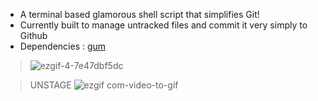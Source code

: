 - A terminal based glamorous shell script that simplifies Git!
- Currently built to manage untracked files and commit it very simply to Github
- Dependencies : [gum](https://github.com/charmbracelet/gum "Github: charmbracelet/gum")

> ![ezgif-4-7e47dbf5dc](https://user-images.githubusercontent.com/90480489/227266775-740836e5-6e64-4019-a975-36e231ef67ba.gif)

> UNSTAGE
> ![ezgif com-video-to-gif](https://user-images.githubusercontent.com/90480489/230363792-8b4c9a2b-eb5c-4925-a612-e98eaa62d72d.gif)
